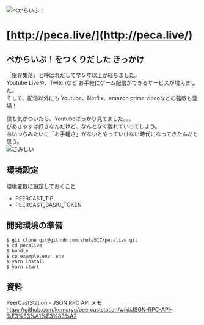 ![ぺからいぶ！](http://peca.live/images/pecalive.png)

[http://peca.live/](http://peca.live/)
=======================================================

## ぺからいぶ！をつくりだした きっかけ
「限界集落」と呼ばれだして早５年以上が経ちました。<br>
Youtube Liveや、Twitchなど お手軽にゲーム配信ができるサービスが増えました。<br>
そして、配信以外にも Youtube、Netflix、amazon prime videoなどの強敵も登場！<br>

僕も気がついたら、Youtubeばっかり見てました。。。<br>
ぴあきゃすは好きなんだけど、なんとなく離れていってしまう。<br>
あいつらみたいに「お手軽さ」がないとやっていけない時代になってきたんだと思う。<br>
![さみしい](https://pbs.twimg.com/media/EYw0426U4AATCW1?format=jpg&name=small)

## 環境設定
環境変数に設定しておくこと
- PEERCAST_TIP
- PEERCAST_BASIC_TOKEN

## 開発環境の準備
```
$ git clone git@github.com:shule517/pecalive.git
$ cd pecalive
$ bundle
$ cp example.env .env
$ yarn install
$ yarn start
```
## 資料
PeerCastStation - JSON RPC API メモ
https://github.com/kumaryu/peercaststation/wiki/JSON-RPC-API-%E3%83%A1%E3%83%A2
